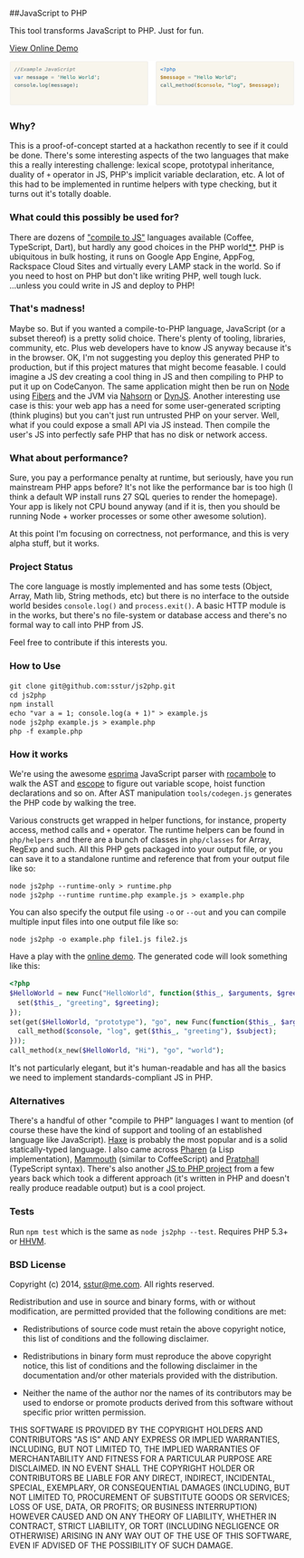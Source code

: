 ##JavaScript to PHP

This tool transforms JavaScript to PHP. Just for fun.

[View Online Demo][2]

[![Example Code](/demo/images/example.png?raw=true)][2]

### Why?

This is a proof-of-concept started at a hackathon recently to see if it could be done. There's some interesting aspects of the two languages that make this a really interesting challenge: lexical scope, prototypal inheritance, duality of `+` operator in JS, PHP's implicit variable declaration, etc. A lot of this had to be implemented in runtime helpers with type checking, but it turns out it's totally doable.

### What could this possibly be used for?

There are dozens of ["compile to JS"][3] languages available (Coffee, TypeScript, Dart), but hardly any good choices in the PHP world[**](#alternatives). PHP is ubiquitous in bulk hosting, it runs on Google App Engine, AppFog, Rackspace Cloud Sites and virtually every LAMP stack in the world. So if you need to host on PHP but don't like writing PHP, well tough luck. ...unless you could write in JS and deploy to PHP!

### That's madness!

Maybe so. But if you wanted a compile-to-PHP language, JavaScript (or a subset thereof) is a pretty solid choice. There's plenty of tooling, libraries, community, etc. Plus web developers have to know JS anyway because it's in the browser. OK, I'm not suggesting you deploy this generated PHP to production, but if this project matures that might become feasable. I could imagine a JS dev creating a cool thing in JS and then compiling to PHP to put it up on CodeCanyon. The same application might then be run on [Node][4] using [Fibers][7] and the JVM via [Nahsorn][5] or [DynJS][6]. Another interesting use case is this: your web app has a need for some user-generated scripting (think plugins) but you can't just run untrusted PHP on your server. Well, what if you could expose a small API via JS instead. Then compile the user's JS into perfectly safe PHP that has no disk or network access.

### What about performance?

Sure, you pay a performance penalty at runtime, but seriously, have you run mainstream PHP apps before? It's not like the performance bar is too high (I think a default WP install runs 27 SQL queries to render the homepage). Your app is likely not CPU bound anyway (and if it is, then you should be running Node + worker processes or some other awesome solution).

At this point I'm focusing on correctness, not performance, and this is very alpha stuff, but it works.

### Project Status

The core language is mostly implemented and has some tests (Object, Array, Math lib, String methods, etc) but there is no interface to the outside world besides `console.log()` and `process.exit()`. A basic HTTP module is in the works, but there's no file-system or database access and there's no formal way to call into PHP from JS.

Feel free to contribute if this interests you.

### How to Use

    git clone git@github.com:sstur/js2php.git
    cd js2php
    npm install
    echo "var a = 1; console.log(a + 1)" > example.js
    node js2php example.js > example.php
    php -f example.php

### How it works

We're using the awesome [esprima][8] JavaScript parser with [rocambole][9] to walk the AST and [escope][10] to figure out variable scope, hoist function declarations and so on. After AST manipulation `tools/codegen.js` generates the PHP code by walking the tree.

Various constructs get wrapped in helper functions, for instance, property access, method calls and `+` operator. The runtime helpers can be found in `php/helpers` and there are a bunch of classes in `php/classes` for Array, RegExp and such. All this PHP gets packaged into your output file, or you can save it to a standalone runtime and reference that from your output file like so:

    node js2php --runtime-only > runtime.php
    node js2php --runtime runtime.php example.js > example.php

You can also specify the output file using `-o` or `--out` and you can compile multiple input files into one output file like so:

    node js2php -o example.php file1.js file2.js

Have a play with the [online demo][2]. The generated code will look something like this:

```php
<?php
$HelloWorld = new Func("HelloWorld", function($this_, $arguments, $greeting) {
  set($this_, "greeting", $greeting);
});
set(get($HelloWorld, "prototype"), "go", new Func(function($this_, $arguments, $subject) use (&$console) {
  call_method($console, "log", get($this_, "greeting"), $subject);
}));
call_method(x_new($HelloWorld, "Hi"), "go", "world");
```

It's not particularly elegant, but it's human-readable and has all the basics we need to implement standards-compliant JS in PHP.

### Alternatives
There's a handful of other "compile to PHP" languages I want to mention (of course these have the kind of support and tooling of an established language like JavaScript). [Haxe][11] is probably the most popular and is a solid statically-typed language. I also came across [Pharen][13] (a Lisp implementation), [Mammouth][14] (similar to CoffeeScript) and [Pratphall][15] (TypeScript syntax). There's also another [JS to PHP project][17] from a few years back which took a different approach (it's written in PHP and doesn't really produce readable output) but is a cool project.

### Tests
Run `npm test` which is the same as `node js2php --test`. Requires PHP 5.3+ or [HHVM][16].

### BSD License
Copyright (c) 2014, sstur@me.com. All rights reserved.

Redistribution and use in source and binary forms, with or without modification,
are permitted provided that the following conditions are met:

 * Redistributions of source code must retain the above copyright notice, this
   list of conditions and the following disclaimer.

 * Redistributions in binary form must reproduce the above copyright notice,
   this list of conditions and the following disclaimer in the
   documentation and/or other materials provided with the distribution.

 * Neither the name of the author nor the names of its contributors may be used
   to endorse or promote products derived from this software without specific
   prior written permission.

THIS SOFTWARE IS PROVIDED BY THE COPYRIGHT HOLDERS AND CONTRIBUTORS "AS IS" AND
ANY EXPRESS OR IMPLIED WARRANTIES, INCLUDING, BUT NOT LIMITED TO, THE IMPLIED
WARRANTIES OF MERCHANTABILITY AND FITNESS FOR A PARTICULAR PURPOSE ARE
DISCLAIMED. IN NO EVENT SHALL THE COPYRIGHT HOLDER OR CONTRIBUTORS BE LIABLE FOR
ANY DIRECT, INDIRECT, INCIDENTAL, SPECIAL, EXEMPLARY, OR CONSEQUENTIAL DAMAGES
(INCLUDING, BUT NOT LIMITED TO, PROCUREMENT OF SUBSTITUTE GOODS OR SERVICES;
LOSS OF USE, DATA, OR PROFITS; OR BUSINESS INTERRUPTION) HOWEVER CAUSED AND ON
ANY THEORY OF LIABILITY, WHETHER IN CONTRACT, STRICT LIABILITY, OR TORT
(INCLUDING NEGLIGENCE OR OTHERWISE) ARISING IN ANY WAY OUT OF THE USE OF THIS
SOFTWARE, EVEN IF ADVISED OF THE POSSIBILITY OF SUCH DAMAGE.


[2]: http://sstur.github.io/js2php/demo/
[3]: https://github.com/jashkenas/coffeescript/wiki/List-of-languages-that-compile-to-JS
[4]: http://nodejs.org/
[5]: http://openjdk.java.net/projects/nashorn/
[6]: http://dynjs.org/
[7]: https://github.com/laverdet/node-fibers/
[8]: http://esprima.org/
[9]: https://github.com/millermedeiros/rocambole
[10]: https://github.com/Constellation/escope
[11]: http://haxe.org/
[13]: http://scriptor.github.io/pharen/
[14]: http://mammouth.wamalaka.com/
[15]: http://cretz.github.io/pratphall/
[16]: http://hhvm.com/
[17]: https://github.com/jakubkulhan/js2php
